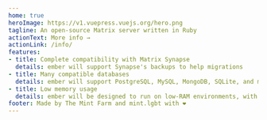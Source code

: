 ```yaml
---
home: true
heroImage: https://v1.vuepress.vuejs.org/hero.png
tagline: An open-source Matrix server written in Ruby
actionText: More info →
actionLink: /info/
features:
- title: Complete compatibility with Matrix Synapse
  details: ember will support Synapse's backups to help migrations
- title: Many compatible databases
  details: ember will support PostgreSQL, MySQL, MongoDB, SQLite, and many more to ensure easy setup
- title: Low memory usage
  details: ember will be designed to run on low-RAM environments, with little configuration required to scale the application
footer: Made by The Mint Farm and mint.lgbt with ❤️
---
```

